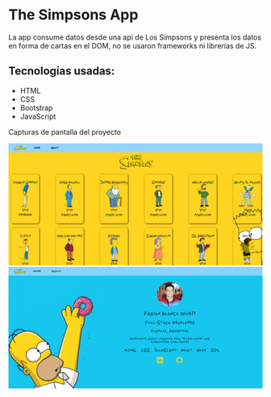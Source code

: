 <h1>The Simpsons App</h1>

<p>La app consume datos desde una api de Los Simpsons y presenta los datos en forma de cartas en el DOM, no se usaron frameworks ni librerías de JS.</p>

<h2>Tecnologías usadas:</h2>

<ul>
  <li>HTML</li>
  <li>CSS</li>
  <li>Bootstrap</li>
  <li>JavaScript</li>
</ul>

<span>Capturas de pantalla del proyecto</span>

<img src="assets/img/Captura de pantalla 2024-04-30 042641.png" alt="Captura de pantalla del proyecto">
<img src="assets/img/Captura de pantalla 2024-04-30 042906.png" alt="Captura de pantalla del proyecto">
